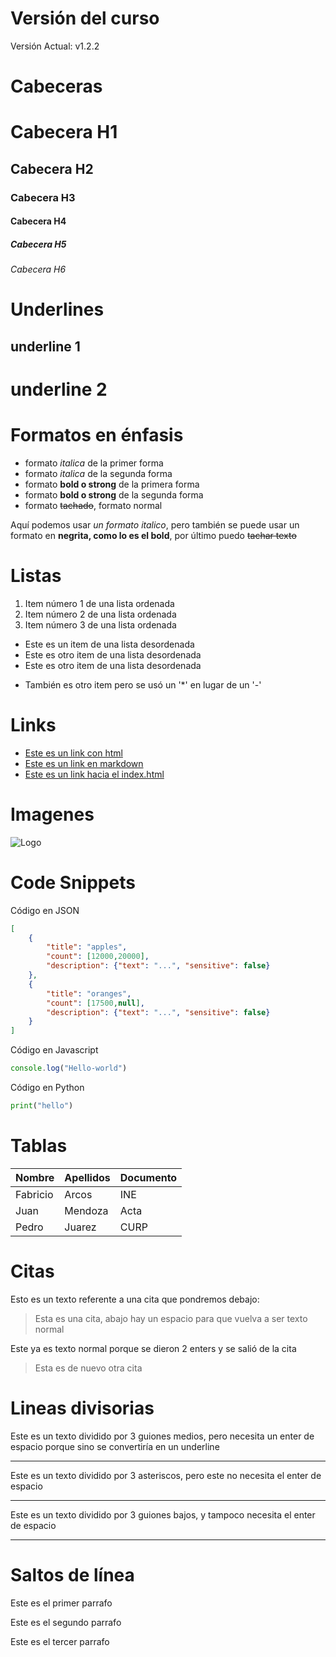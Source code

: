 # Versión del curso
Versión Actual: v1.2.2

# Cabeceras
# Cabecera H1
## Cabecera H2
### Cabecera H3
#### Cabecera H4
##### Cabecera H5
###### Cabecera H6

# Underlines
underline 1
-----------

underline 2
===========

# Formatos en énfasis
- formato *italica* de la primer forma
- formato _italica_ de la segunda forma
- formato **bold o strong** de la primera forma
- formato __bold o strong__ de la segunda forma
- formato ~~tachado~~, formato normal

Aquí podemos usar *un formato italico*, pero también se puede usar un formato en **negrita, como lo es el bold**, por último puedo ~~tachar texto~~

# Listas
1. Item número 1 de una lista ordenada
2. Item número 2 de una lista ordenada
3. Item número 3 de una lista ordenada

- Este es un item de una lista desordenada
- Este es otro item de una lista desordenada
- Este es otro item de una lista desordenada
* También es otro item pero se usó un '*' en lugar de un '-'


# Links
- <a href="https://google.com">Este es un link con html</a>
- [Este es un link en markdown](https://www.google.com)
- [Este es un link hacia el index.html](index.html)

# Imagenes
![Logo](https://github.githubassets.com/images/modules/logos_page/GitHub-Mark.png)

# Code Snippets
Código en JSON
```JSON
[
    {
        "title": "apples",
        "count": [12000,20000],
        "description": {"text": "...", "sensitive": false}
    },
    {
        "title": "oranges",
        "count": [17500,null],
        "description": {"text": "...", "sensitive": false}
    }
]
```

Código en Javascript
```Javascript
console.log("Hello-world")
```

Código en Python
```python
print("hello")
```

# Tablas
| Nombre | Apellidos | Documento |
| -------| --------- | ----------|
| Fabricio | Arcos | INE |
| Juan | Mendoza | Acta |
| Pedro | Juarez | CURP |


# Citas
Esto es un texto referente a una cita que pondremos debajo:
> Esta es una cita, abajo hay un espacio para que vuelva a ser texto normal

Este ya es texto normal porque se dieron 2 enters y se salió de la cita
> Esta es de nuevo otra cita


# Lineas divisorias
Este es un texto dividido por 3 guiones medios, pero necesita un enter de espacio porque sino se convertiría en un underline

---
Este es un texto dividido por 3 asteriscos, pero este no necesita el enter de espacio
***
Este es un texto dividido por 3 guiones bajos, y tampoco necesita el enter de espacio
___


# Saltos de línea
Este es el primer parrafo

Este es el segundo parrafo

Este es el tercer parrafo